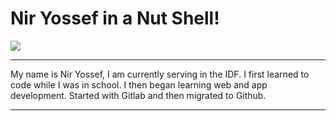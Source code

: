 <h1>Nir Yossef in a Nut Shell!</h1>


<img src="https://media2.giphy.com/media/3o7ZeT4v0hu8U3OlJC/giphy.gif?cid=ecf05e47qwn7rbcwygzxe2wii8ci0wxjt8w02kn4aa46vq7o&rid=giphy.gif&ct=g" >


---

My name is Nir Yossef, I am currently serving in the IDF. I first learned to code while I was in school. I then began learning web and app development. Started with Gitlab and then migrated to Github.
   
---
